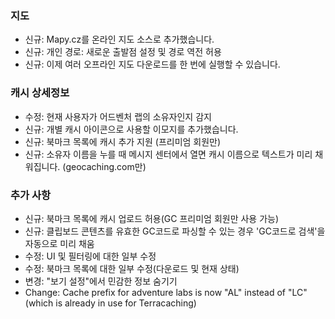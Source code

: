 ### 지도
- 신규: Mapy.cz를 온라인 지도 소스로 추가했습니다.
- 신규: 개인 경로: 새로운 출발점 설정 및 경로 역전 허용
- 신규: 이제 여러 오프라인 지도 다운로드를 한 번에 실행할 수 있습니다.

### 캐시 상세정보
- 수정: 현재 사용자가 어드벤처 랩의 소유자인지 감지
- 신규: 개별 캐시 아이콘으로 사용할 이모지를 추가했습니다.
- 신규: 북마크 목록에 캐시 추가 지원 (프리미엄 회원만)
- 신규: 소유자 이름을 누를 때 메시지 센터에서 열면 캐시 이름으로 텍스트가 미리 채워집니다. (geocaching.com만)

### 추가 사항
- 신규: 북마크 목록에 캐시 업로드 허용(GC 프리미엄 회원만 사용 가능)
- 신규: 클립보드 콘텐츠를 유효한 GC코드로 파싱할 수 있는 경우 'GC코드로 검색'을 자동으로 미리 채움
- 수정: UI 및 필터링에 대한 일부 수정
- 수정: 북마크 목록에 대한 일부 수정(다운로드 및 현재 상태)
- 변경: "보기 설정"에서 민감한 정보 숨기기
- Change: Cache prefix for adventure labs is now "AL" instead of "LC" (which is already in use for Terracaching)
